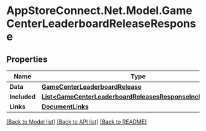 # AppStoreConnect.Net.Model.GameCenterLeaderboardReleaseResponse

## Properties

Name | Type | Description | Notes
------------ | ------------- | ------------- | -------------
**Data** | [**GameCenterLeaderboardRelease**](GameCenterLeaderboardRelease.md) |  | 
**Included** | [**List&lt;GameCenterLeaderboardReleasesResponseIncludedInner&gt;**](GameCenterLeaderboardReleasesResponseIncludedInner.md) |  | [optional] 
**Links** | [**DocumentLinks**](DocumentLinks.md) |  | 

[[Back to Model list]](../README.md#documentation-for-models) [[Back to API list]](../README.md#documentation-for-api-endpoints) [[Back to README]](../README.md)

